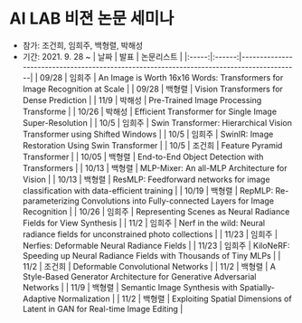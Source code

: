 # AI LAB 비젼 논문 세미나
- 참가: 조건희, 임희주, 백형렬, 박해성
- 기간: 2021. 9. 28 ~
|  날짜 |  발표  | 논문리스트                                                                               |
|:-----:|:------:|------------------------------------------------------------------------------------------|
| 09/28 | 임희주 | An Image is Worth 16x16 Words: Transformers for Image Recognition at Scale               |
| 09/28 | 백형렬 | Vision Transformers for Dense Prediction                                                 |
|  11/9 | 박해성 | Pre-Trained Image Processing Transforme                                                  |
| 10/26 | 박해성 | Efficient Transformer for Single Image Super-Resolution                                  |
|  10/5 | 임희주 | Swin Transformer: Hierarchical Vision Transformer using Shifted Windows                  |
|  10/5 | 임희주 | SwinIR: Image Restoration Using Swin Transformer                                         |
|  10/5 | 조건희 | Feature Pyramid Transformer                                                              |
| 10/05 | 백형렬 | End-to-End Object Detection with Transformers                                            |
| 10/13 | 백형렬 | MLP-Mixer: An all-MLP Architecture for Vision                                            |
| 10/13 | 백형렬 | ResMLP: Feedforward networks for image classification with data-efficient training       |
| 10/19 | 백형렬 | RepMLP: Re-parameterizing Convolutions into Fully-connected Layers for Image Recognition |
| 10/26 | 임희주 | Representing Scenes as Neural Radiance Fields for View Synthesis                         |
|  11/2 | 임희주 | Nerf in the wild: Neural radiance fields for unconstrained photo collections             |
| 11/23 | 임희주 | Nerfies: Deformable Neural Radiance Fields                                               |
| 11/23 | 임희주 | KiloNeRF: Speeding up Neural Radiance Fields with Thousands of Tiny MLPs                 |
|  11/2 | 조건희 | Deformable Convolutional Networks                                                        |
|  11/2 | 백형렬 | A Style-Based Generator Architecture for Generative Adversarial Networks                 |
|  11/9 | 백형렬 | Semantic Image Synthesis with Spatially-Adaptive Normalization                           |
|  11/2 | 백형렬 | Exploiting Spatial Dimensions of Latent in GAN for Real-time Image Editing               |
